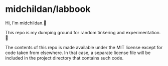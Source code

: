 # midchildan/labbook

Hi, I'm midchildan.👋

This repo is my dumping ground for random tinkering and experimentation.🧪

The contents of this repo is made available under the MIT license except for
code taken from elsewhere. In that case, a separate license file will be
included in the project directory that contains such code.
